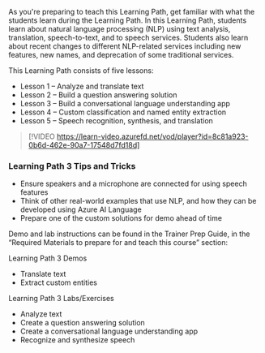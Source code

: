 

As you're preparing to teach this Learning Path, get familiar with what the students learn during the Learning Path. In this Learning Path, students learn about natural language processing (NLP) using text analysis, translation, speech-to-text, and to speech services. Students also learn about recent changes to different NLP-related services including new features, new names, and deprecation of some traditional services.

This Learning Path consists of five lessons:
- Lesson 1 – Analyze and translate text
- Lesson 2 – Build a question answering solution
- Lesson 3 – Build a conversational language understanding app
- Lesson 4 – Custom classification and named entity extraction
- Lesson 5 – Speech recognition, synthesis, and translation

> [!VIDEO https://learn-video.azurefd.net/vod/player?id=8c81a923-0b6d-462e-90a7-17548d7fd18d]   

### Learning Path 3 Tips and Tricks

- Ensure speakers and a microphone are connected for using speech features
- Think of other real-world examples that use NLP, and how they can be developed using Azure AI Language
- Prepare one of the custom solutions for demo ahead of time

Demo and lab instructions can be found in the Trainer Prep Guide, in the “Required Materials to prepare for and teach this course” section:

Learning Path 3 Demos
- Translate text
- Extract custom entities

Learning Path 3 Labs/Exercises
- Analyze text
- Create a question answering solution
- Create a conversational language understanding app
- Recognize and synthesize speech